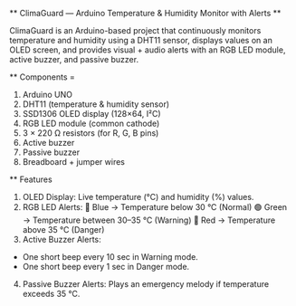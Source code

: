 ** ClimaGuard — Arduino Temperature & Humidity Monitor with Alerts ** 

ClimaGuard is an Arduino-based project that continuously monitors temperature and humidity using a DHT11 sensor, displays values on an OLED screen, and provides visual + audio alerts with an RGB LED module, active buzzer, and passive buzzer.

** Components = 

1.  Arduino UNO
2.  DHT11 (temperature & humidity sensor)
3.  SSD1306 OLED display (128×64, I²C)
4.  RGB LED module (common cathode)
5.  3 × 220 Ω resistors (for R, G, B pins)
6.  Active buzzer
7.  Passive buzzer
8.  Breadboard + jumper wires

** Features

1.  OLED Display: Live temperature (°C) and humidity (%) values.
2.  RGB LED Alerts:
🔵 Blue → Temperature below 30 °C (Normal)
🟢 Green → Temperature between 30–35 °C (Warning)
🔴 Red → Temperature above 35 °C (Danger)
3.  Active Buzzer Alerts:
  * One short beep every 10 sec in Warning mode.
  * One short beep every 1 sec in Danger mode.
4.  Passive Buzzer Alerts: Plays an emergency melody if temperature exceeds 35 °C.
